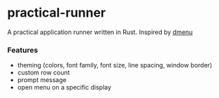 # practical-runner

A practical application runner written in Rust. Inspired by [dmenu](https://tools.suckless.org/dmenu/)

### Features
- theming (colors, font family, font size, line spacing, window border)
- custom row count
- prompt message
- open menu on a specific display
